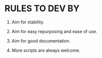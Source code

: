 # RULES TO DEV BY

1. Aim for stability.

1. Aim for easy repurposing and ease of use.

1. Aim for good documentation.

1. More scripts are always welcome.

